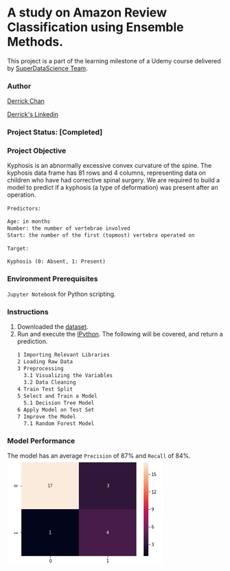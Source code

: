 # A study on Amazon Review Classification using Ensemble Methods.
This project is a part of the learning milestone of a Udemy course delivered by [SuperDataScience Team](https://www.udemy.com/machine-learning-classification/). 

### Author
[Derrick Chan](https://github.com/zhenyu92)

[Derrick's Linkedin](https://www.linkedin.com/in/zychan/)

### Project Status: [Completed]

### Project Objective
Kyphosis is an abnormally excessive convex curvature of the spine. 
The kyphosis data frame has 81 rows and 4 columns, representing data on children who have had corrective spinal surgery. 
We are required to build a model to predict if a kyphosis (a type of deformation) was present after an operation.

`Predictors:`
```
Age: in months
Number: the number of vertebrae involved
Start: the number of the first (topmost) vertebra operated on
```

`Target:`
```
Kyphosis (0: Absent, 1: Present)
```

### Environment Prerequisites
`Jupyter Notebook` for Python scripting.

### Instructions
1. Downloaded the [dataset](https://github.com/zhenyu92/ML_Ensemble_Kyphosis_Desease_Classification/blob/master/kyphosis.csv).
2. Run and execute the [IPython](https://github.com/zhenyu92/ML_Ensemble_Kyphosis_Desease_Classification/blob/master/RF%20-%20Kyphosis%20Disease%20Classification.ipynb).
    The following will be covered, and return a prediction.
    ```
    1 Importing Relevant Libraries
    2 Loading Raw Data
    3 Preprocessing
      3.1 Visualizing the Variables
      3.2 Data Cleaning
    4 Train Test Split
    5 Select and Train a Model
      5.1 Decision Tree Model
    6 Apply Model on Test Set
    7 Improve the Model
      7.1 Random Forest Model
    ```   
    
### Model Performance
The model has an average `Precision` of 87% and `Recall` of 84%.
![alt text](https://github.com/zhenyu92/ML_Ensemble_Kyphosis_Desease_Classification/blob/master/Confusion%20Matrix.JPG "Confusion Matrix")
